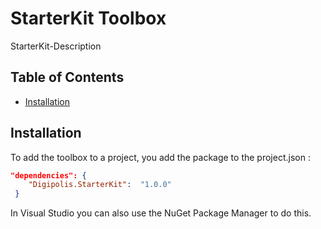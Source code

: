 # StarterKit Toolbox

StarterKit-Description

## Table of Contents

<!-- START doctoc generated TOC please keep comment here to allow auto update -->
<!-- DON'T EDIT THIS SECTION, INSTEAD RE-RUN doctoc TO UPDATE -->

- [Installation](#installation)

<!-- END doctoc generated TOC please keep comment here to allow auto update -->

## Installation

To add the toolbox to a project, you add the package to the project.json :

``` json 
"dependencies": {
    "Digipolis.StarterKit":  "1.0.0"
 }
``` 

In Visual Studio you can also use the NuGet Package Manager to do this.

